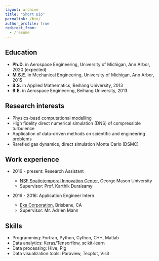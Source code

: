 ```yaml
---
layout: archive
title: "Short Bio"
permalink: /bio/
author_profile: true
redirect_from:
  - /resume
---
```


## Education

* __Ph.D.__ in Aerospace Engineering, University of Michigan, Ann Arbor, 2020 (expected)
* __M.S.E.__ in Mechanical Engineering, University of Michigan, Ann Arbor, 2015
* __B.S.__ in Applied Mathematics, Beihang University, 2013
* __B.E.__ in Aerospace Engineering, Beihang University, 2013


## Research interests

* Physics-basd computational modelling 
* High fidelity direct numerical simulation (DNS) of compressible turbulence
* Application of data-driven methods on scientific and engineering problems
* Rarefied gas dynamics, direct simulation Monte Carlo (DSMC) 

## Work experience

* 2016 - present: Research Assistant
  * [NSF Spatiotemporal Innovation Center](http://stcenter.net/stc/), George Mason University
  * Supervisor: Prof. Karthik Duraisamy

* 2016 - 2016: Application Engineer Intern
  * [Exa Corporation](https://www.exa.com/), Brisbane, CA 
  * Supervisor: Mr. Adrien Mann
  
## Skills

* Programming: Fortran, Python, Cython, C++, Matlab
* Data analytics: Keras/Tensorflow, scikit-learn
* Data processing: Hive, Pig
* Data visualization tools: Paraview, Tecplot, Visit

